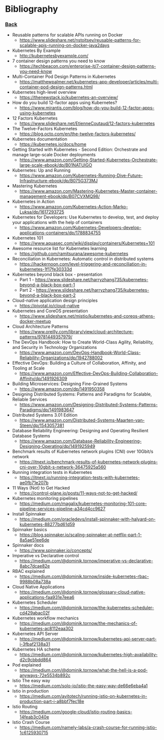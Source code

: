 # Bibliography

### [Back](../README.md)

- Reusable patterns for scalable APIs running on Docker
  - https://www.slideshare.net/nstoitsev/reusable-patterns-for-scalable-apis-running-on-docker-java2days
- Kubernetes By Example
  - http://kubernetesbyexample.com/
- 7 container design patterns you need to know
  - https://techbeacon.com/enterprise-it/7-container-design-patterns-you-need-know
- Multi-Container Pod Design Patterns in Kubernetes
  - https://matthewpalmer.net/kubernetes-app-developer/articles/multi-container-pod-design-patterns.html
- Kubernetes high-level overview
  - https://thenewstack.io/kubernetes-an-overview/
- How do you build 12-factor apps using Kubernetes?
  - https://www.mirantis.com/blog/how-do-you-build-12-factor-apps-using-kubernetes
- 12 Factors Kubernetes
  - https://www.slideshare.net/EtienneCoutaud/12-factors-kubernetes
- The Twelve-Factors Kubernetes
  - https://blog.octo.com/en/the-twelve-factors-kubernetes/
- Kubernetes documentation
    - https://kubernetes.io/docs/home
- Getting Started with Kubernetes - Second Edition: Orchestrate and manage large-scale Docker deployments
  - https://www.amazon.com/Getting-Started-Kubernetes-Orchestrate-large-scale-ebook/dp/B01NATUIGO
- Kubernetes: Up and Running
  - https://www.amazon.com/Kubernetes-Running-Dive-Future-Infrastructure-ebook/dp/B075G373MJ
- Mastering Kubernetes
  - https://www.amazon.com/Mastering-Kubernetes-Master-container-management-ebook/dp/B07CVXMQ98/
- Kubernetes in Action
  - https://www.amazon.com/Kubernetes-Action-Marko-Luksa/dp/1617293725
- Kubernetes for Developers: Use Kubernetes to develop, test, and deploy your applications with the help of containers
  - https://www.amazon.com/Kubernetes-Developers-develop-applications-containers/dp/1788834755
- Kubernetes 101
  - https://www.aquasec.com/wiki/display/containers/Kubernetes+101
- Awesome resource list for Kubernetes learning
  - https://github.com/ramitsurana/awesome-kubernetes
- Reconciliation in Kubernetes: Automatic control in distributed systems
    - https://hackernoon.com/level-triggering-and-reconciliation-in-kubernetes-1f17fe30333d
- Kubernetes beyond black box - presentation
    - Part 1 - https://www.slideshare.net/harryzhang735/kubernetes-beyond-a-black-box-part-1
    - Part 2 - https://www.slideshare.net/harryzhang735/kubernetes-beyond-a-black-box-part-2
- Cloud-native application design principles
    - https://pivotal.io/cloud-native
- Kubernetes and CoreOS presentation
    - https://www.slideshare.net/mistio/kubernetes-and-coreos-athens-docker-meetup
- Cloud Architecture Patterns
    - https://www.oreilly.com/library/view/cloud-architecture-patterns/9781449357979/
- The DevOps Handbook: How to Create World-Class Agility, Reliability, and Security in Technology Organizations
    - https://www.amazon.com/DevOps-Handbook-World-Class-Reliability-Organizations/dp/1942788002
- Effective DevOps: Building a Culture of Collaboration, Affinity, and Tooling at Scale
    - https://www.amazon.com/Effective-DevOps-Building-Collaboration-Affinity/dp/1491926309
- Building Microservices: Designing Fine-Grained Systems
    - https://www.amazon.com/dp/1491950358
- Designing Distributed Systems: Patterns and Paradigms for Scalable, Reliable Services
    - https://www.amazon.com/Designing-Distributed-Systems-Patterns-Paradigms/dp/1491983647
- Distributed Systems 3.01 Edition
    - https://www.amazon.com/Distributed-Systems-Maarten-van-Steen/dp/1543057381
- Database Reliability Engineering: Designing and Operating Resilient Database Systems
    - https://www.amazon.com/Database-Reliability-Engineering-Designing-Operating/dp/1491925949
- Benchmark results of Kubernetes network plugins (CNI) over 10Gbit/s network
    - https://itnext.io/benchmark-results-of-kubernetes-network-plugins-cni-over-10gbit-s-network-36475925a560
- Running integration tests in Kubernetes
    - https://itnext.io/running-integration-tests-with-kubernetes-ae0fb71e207b
- 11 Ways (Not) to Get Hacked
    - https://control-plane.io/posts/11-ways-not-to-get-hacked/
- Kubernetes monitoring pipelines
    - https://medium.com/magalix/kubernetes-monitoring-101-core-pipeline-services-pipeline-a34cd4cc9627
- Install Spinnaker
    - https://medium.com/oracledevs/install-spinnaker-with-halyard-on-kubernetes-88277bd61d59
- Spinnaker basics
    - https://blog.spinnaker.io/scaling-spinnaker-at-netflix-part-1-8a5ae51ee6de
- Spinnaker docs
    - https://www.spinnaker.io/concepts/
- Imperative vs Declarative control
    - https://medium.com/@dominik.tornow/imperative-vs-declarative-8abc7dcae82e
- RBAC explained
    - https://medium.com/@dominik.tornow/inside-kubernetes-rbac-9988b08a738a
- Cloud Native Applications
    - https://medium.com/@dominik.tornow/glossary-cloud-native-applications-faa931e7eea6
- Kubernetes Scheduler
    - https://medium.com/@dominik.tornow/the-kubernetes-scheduler-cd429abac02f
- Kubernetes workflow mechanics
    - https://medium.com/@dominik.tornow/the-mechanics-of-kubernetes-ac8112eaa302
- Kubernetes API Server
    - https://medium.com/@dominik.tornow/kubernetes-api-server-part-i-3fbaf2138a31
- Kubernetes HA scheme
    - https://medium.com/@dominik.tornow/kubernetes-high-availability-d2c9cbbdd864
- Pod explained
    - https://medium.com/@dominik.tornow/what-the-hell-is-a-pod-anyways-72e5534b892c
- Istio The easy way
    - https://medium.com/solo-io/istio-the-easy-way-de66e6eba4a1
- Istio in production
    - https://medium.com/avitotech/running-istio-on-kubernetes-in-production-part-i-a8bbf7fec18e
- Istio Routing
    - https://medium.com/google-cloud/istio-routing-basics-14feab3c040e
- Istio Crash Course
    - https://medium.com/namely-labs/a-crash-course-for-running-istio-1c6125930715
